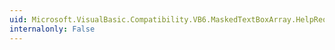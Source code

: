 ```yaml
---
uid: Microsoft.VisualBasic.Compatibility.VB6.MaskedTextBoxArray.HelpRequested
internalonly: False
---
```

